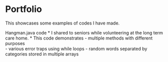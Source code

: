 # Portfolio
This showcases some examples of codes I have made.

Hangman.java code
      * I shared to seniors while volunteering at the long term care home. 
      * This code demonstrates 
             - multiple methods with different purposes  
             - various error traps using while loops
             - random words separated by categories stored in multiple arrays
